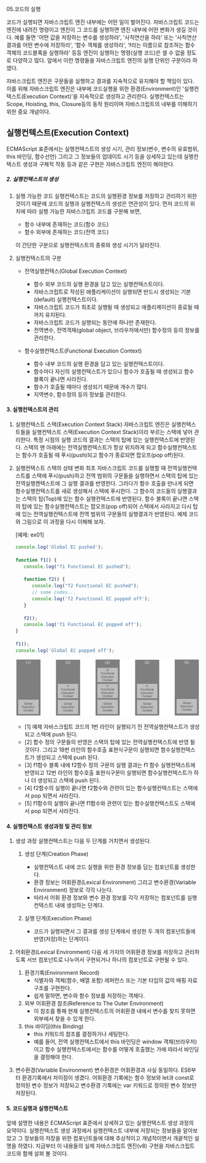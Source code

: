 05.코드의 실행

 코드가 실행되면 자바스크립트 엔진 내부에는 어떤 일이 벌어진다. 자바스크립트 코드는 엔진에 내려진 명령이고 엔진이 그 코드를 실행하면 엔진 내부에 어떤 변화가 생길 것이다. 예를 들면 '어떤 값을 저장하는 변수를 생성하라', '사칙연산을 하라' 또는 '사칙연산 결과를 어떤 변수에 저장하라', '함수 객체를 생성하라', 'f라는 이름으로 참조하는 함수 객체의 코드블록을 실행하라' 등등 엔진이 실행하는 명령(실행 코드)은 셀 수 없을 정도로 다양하고 많다. 앞에서 이런 명령들을 자바스크립트 엔진의 실행 단위인 구문이라 하였다.

자바스크립트 엔진은 구문들을 실행하고 결과를 지속적으로 유지해야 할 책임이 있다. 이를 위해 자바스크립트 엔진은 내부에 코드실행을 위한 환경(Environment)인 '실행컨텍스트(Execution Context)'을 지속적으로 생성하고 관리한다. 실행컨텍스트는 Scope, Hoisting, this, Closure등의 동작 원리이며 자바스크립트의 내부를 이해하기 위한 중요 개념이다.

## 실행컨텍스트(Execution Context)

ECMAScript 표준에서는 실행컨텍스트의 생성 시기, 관리 정보(변수, 변수의 유효범위, this 바인딩, 함수선언) 그리고 그 정보들의 업데이트 시기 등을 상세하고 있는데 실행컨텍스트 생성과 구체적 작동 등과 같은 구현은 자바스크립트 엔진이 해야한다.

##### 2\. 실행컨텍스트의 생성

1.  실행 가능한 코드
    실행컨텍스트는 코드의 실행환경 정보를 저장하고 관리하기 위한 것이기 때문에 코드의 실행과 실행컨텍스의 생성은 연관성이 있다. 먼저 코드의 위치에 따라 실행 가능한 자바스크립트 코드를 구분해 보면,
    
    - 함수 내부에 존재하는 코드(함수 코드)
    - 함수 외부에 존재하는 코드(전역 코드)
    
    이 간단한 구분으로 실행컨텍스트의 종류와 생성 시기가 달라진다.
    
2.  실행컨텍스트의 구분    
    - 전역실행컨텍스(Global Execution Context)        
        - 함수 외부 코드의 실행 환경을 담고 있는 실행컨텍스트이다.
        - 자바스크립트로 작성된 애플리케이션이 실행되면 반드시 생성되는 기본(default) 실행컨텍스트이다.
        - 자바스크립트 코드가 최초로 실행될 때 생성되고 애플리케이션이 종료될 때까지 유지된다.
        - 자바스크립트 코드가 실행되는 동안에 하나만 존재한다.
        - 전역변수, 전역객체(global object, 브라우저에서만) 함수정의 등의 정보를 관리한다.

    - 함수실행컨텍스트(Functional Execution Context)
        
        - 함수 내부 코드의 실행 환경을 담고 있는 실행컨텍스트이다.
        - 함수마다 자신의 실행컨텍스트가 있으나 함수가 호출될 때 생성되고 함수 블록이 끝나면 사라진다.
        - 함수가 호출될 때마다 생성되기 때문에 개수가 많다.
        - 지역변수, 함수정의 등의 정보를 관리한다.

#### 3\. 실행컨텍스트의 관리

1.  실행컨텍스트 스택(Execution Context Stack)
    자바스크립트 엔진은 실행컨텍스트들을 실행컨텍스트 스택(Execution Context Stack)이라 부르는 스택에 넣어 관리한다. 특정 시점의 실행 코드의 결과는 스택의 탑에 있는 실행컨텍스트에 반영된다. 스택의 맨 아래에는 전역실행컨텍스트가 항상 위치하게 되고 함수실행컨텍스트는 함수가 호출될 때 푸시(push)되고 함수가 종료되면 팝오프(pop off)된다.
    
2.  실행컨텍스트 스택의 상태 변화
    최초 자바스크립트 코드를 실행할 때 전역실행컨텍스트를 스택에 푸시(push)하고 전역 범위의 구문들을 실행하면서 스택의 탑에 있는 전역실행켄텍스트에 그 실행 결과를 반영한다. 그러다가 함수 호출을 만나게 되면 함수실행컨텍스트를 새로 생성해서 스택에 푸시한다. 그 함수의 코드들의 실행결과는 스택의 탑(Top)에 있는 함수 실행컨텍스트에 반영된다. 함수 블록이 끝나면 스택의 탑에 있는 함수실행컨텍스트는 팝오프(pop off)되어 스택에서 사라지고 다시 탑에 있는 전역실행컨텍스트에 전역 범위의 구문들의 실행결과가 반영된다. 예제 코드와 그림으로 이 과정을 다시 이해해 보자.
    
    \[예제: ex01\]
    
    ```javascript
    console.log('Global EC pushed');
    
    function f1() {
       console.log("f1 Functional EC pushed");
    
       function f2() {
          console.log("f2 Functional EC pushed");
          // some codes...
          console.log('f2 Functional EC popped off');
       }
     
       f2();
       console.log('f1 Functional EC popped off');
    }
    
    f1();
    console.log('Global EC popped off');
    ```
    
    ![d487fecfa7e98c056cfed84ef5815b75.png](../../_resources/763bb7ba145c4877b71350e4055ee8bf.png)
    
    - \[1\] 예제 자바스크립트 코드의 1번 라인이 실행되기 전 전역실행컨텍스트가 생성되고 스택에 push 된다.
    - \[2\] 함수 정의 구문들의 반영은 스택의 탑에 있는 전역실행컨텍스트에 반영 될 것이다. 그리고 18번 라인의 함수호출 표현식구문이 실행되면 함수실행컨텍스트가 생성되고 스택에 push 된다.
    - \[3\] f1함수 블록 내에 f2함수 정의 구문의 실행 결과는 f1 함수 실행컨텍스트에 반영되고 12번 라인의 함수호출 표현식구문이 실행되면 함수실행컨텍스트가 하나 더 생성되고 스택에 push 된다.
    - \[4\] f2함수의 실행이 끝나면 f2함수와 관련이 있는 함수실행컨텍스트는 스택에서 pop 되면서 사라진다.
    - \[5\] f1함수의 실행이 끝나면 f1함수와 관련이 있는 함수실행컨텍스트도 스택에서 pop 되면서 사라진다.

#### 4\. 실행컨텍스트 생성과정 및 관리 정보

1.  생성 과정
    실행컨텍스트는 다음 두 단계를 거치면서 생성된다.
    
    1.  생성 단계(Creation Phase)
        
        - 실행컨텍스트 내에 코드 실행을 위한 환경 정보를 담는 컴포넌트를 생성한다.
        - 환경 정보는 어휘환경(Lexical Environment) 그리고 변수환경(Variable Environment) 정보로 각각 나눈다.
        - 따라서 어휘 환경 정보와 변수 환경 정보를 각각 저장하는 컴포넌트를 실행컨텍스트 내에 생성하는 단계다.
    2.  실행 단계(Execution Phase)
        
        - 코드가 실행되면서 그 결과를 생성 단계에서 생성한 두 개의 컴포넌트들에 반영(저장)하는 단계이다.
2.  어휘환경(Lexical Environment)
    다음 세 가지의 어휘환경 정보를 저장하고 관리하도록 서브 컴포넌트로 나누어서 구현되거나 하나의 컴포넌트로 구현될 수 있다.
    
    1.  환경기록(Environment Record)
        - 식별자와 객체(함수, 배열 포함) 레퍼런스 또는 기본 타입의 값의 매핑 자료구조를 구현한다.
        - 쉽게 말하면, 변수와 함수 정보를 저장하는 객체다.
    2.  외부 어휘환경 참조(Reference to The Outer Environment)
        - 이 참조를 통해 현재 실행컨텍스트의 어휘환경 내에서 변수를 찾지 못하면 외부에서 찾을 수 있게 한다.
    3.  this 바이딩(this Binding)
        - this 키워드의 참조를 결정하거나 세팅한다.
        - 예를 들어, 전역 실행컨텍스트에서 this 바인딩은 window 객체(브라우저)이고 함수 실행컨텍스트에서는 함수를 어떻게 호출했는 가에 따라서 바인딩을 결정해야 한다.
3.  변수환경(Variable Environment)
    변수환경은 어휘환경과 사실 동일하다. ES6부터 환경기록에서 차이점이 생겼다. 어휘환경 기록에는 함수 정보와 let과 const로 정의된 변수 정보가 저장돠고 변수환경 기록에는 var 키워드로 정의된 변수 정보만 저장된다.
    

#### 5\. 코드실행과 실행컨텍스트

앞에 설명한 내용은 ECMAScript 표준에서 상세하고 있는 실행컨텍스트 생성 과정의 요약이다. 실행컨텍스트 생성 과정에서 실행컨텍스트 내부에 저장되는 정보들을 알아보았고 그 정보들의 저장을 위한 컴포넌트들에 대해 추상적이고 개념적이면서 개괄적인 설명을 하였다. 지금부터 이 내용들의 실제 자바스크립트 엔진(v8) 구현을 자바스크립트 코드와 함께 살펴 볼 것이다.